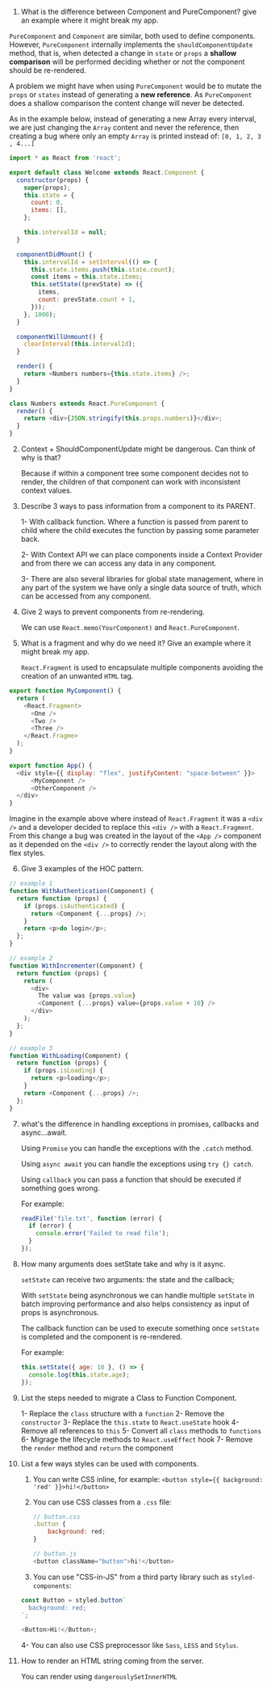 1. What is the difference between Component and PureComponent? give an example where it might break my app.

`PureComponent` and `Component` are similar, both used to define components. However, `PureComponent` internally implements the `shouldComponentUpdate` method, that is, when detected a change in `state` or `props` a **shallow comparison** will be performed deciding whether or not the component should be re-rendered.

A problem we might have when using `PureComponent` would be to mutate the `props` or `states` instead of generating a **new reference**. As `PureComponent` does a shallow comparison the content change will never be detected.

As in the example below, instead of generating a new Array every interval, we are just changing the `Array` content and never the reference, then creating a bug where only an empty `Array` is printed instead of: `[0, 1, 2, 3 , 4...]`

```js
import * as React from 'react';

export default class Welcome extends React.Component {
  constructor(props) {
    super(props);
    this.state = {
      count: 0,
      items: [],
    };

    this.intervalId = null;
  }

  componentDidMount() {
    this.intervalId = setInterval(() => {
      this.state.items.push(this.state.count);
      const items = this.state.items;
      this.setState((prevState) => ({
        items,
        count: prevState.count + 1,
      }));
    }, 1000);
  }

  componentWillUnmount() {
    clearInterval(this.intervalId);
  }

  render() {
    return <Numbers numbers={this.state.items} />;
  }
}

class Numbers extends React.PureComponent {
  render() {
    return <div>{JSON.stringify(this.props.numbers)}</div>;
  }
}
```

2. Context + ShouldComponentUpdate might be dangerous. Can think of why is that?

   Because if within a component tree some component decides not to render, the children of that component can work with inconsistent context values.

3. Describe 3 ways to pass information from a component to its PARENT.

   1- With callback function. Where a function is passed from parent to child where the child executes the function by passing some parameter back.
   
   2- With Context API we can place components inside a Context Provider and from there we can access any data in any component.
   
   3- There are also several libraries for global state management, where in any part of the system we have only a single data source of truth, which can be accessed from any component.

4. Give 2 ways to prevent components from re-rendering.

   We can use `React.memo(YourComponent)` and `React.PureComponent`.

5. What is a fragment and why do we need it? Give an example where it might break my app.

   `React.Fragment` is used to encapsulate multiple components avoiding the creation of an unwanted `HTML` tag.

```js
export function MyComponent() {
  return (
    <React.Fragment>
      <One />
      <Two />
      <Three />
    </React.Fragme>
  );
}

export function App() {
  <div style={{ display: "flex", justifyContent: "space-between" }}>
	  <MyComponent />
	  <OtherComponent />
  </div>
}
```

Imagine in the example above where instead of `React.Fragment` it was a `<div />` and a developer decided to replace this `<div />` with a `React.Fragment`. From this change a bug was created in the layout of the `<App />` component as it depended on the `<div />` to correctly render the layout along with the flex styles.

6. Give 3 examples of the HOC pattern.

```js
// example 1
function WithAuthentication(Component) {
  return function (props) {
    if (props.isAuthenticated) {
      return <Component {...props} />;
    }
    return <p>do login</p>;
  };
}

// example 2
function WithIncrementer(Component) {
  return function (props) {
    return (
      <div>
        The value was {props.value}
        <Component {...props} value={props.value + 10} />
      </div>
    );
  };
}

// example 3
function WithLoading(Component) {
  return function (props) {
    if (props.isLoading) {
      return <p>loading</p>;
    }
    return <Component {...props} />;
  };
}
```

7. what's the difference in handling exceptions in promises, callbacks and async...await.

   Using `Promise` you can handle the exceptions with the `.catch` method.

   Using `async await` you can handle the exceptions using `try {} catch`.

   Using `callback` you can pass a function that should be executed if something goes wrong.

   For example:

   ```js
   readFile('file.txt', function (error) {
     if (error) {
       console.error('Failed to read file');
     }
   });
   ```

8. How many arguments does setState take and why is it async.

   `setState` can receive two arguments: the state and the callback;

   With `setState` being asynchronous we can handle multiple `setState` in batch improving performance and also helps consistency as input of props is asynchronous.

   The callback function can be used to execute something once `setState` is completed and the component is re-rendered.

   For example:

   ```js
   this.setState({ age: 10 }, () => {
     console.log(this.state.age);
   });
   ```

9. List the steps needed to migrate a Class to Function Component.

   1- Replace the `class` structure with a `function`
   2- Remove the `constructor`
   3- Replace the `this.state` to `React.useState` hook
   4- Remove all references to `this`
   5- Convert all `class` methods to `functions`
   6- Migrage the lifecycle methods to `React.useEffect` hook
   7- Remove the `render` method and `return` the component

10. List a few ways styles can be used with components.

    1. You can write CSS inline, for example:
       `<button style={{ background: 'red' }}>hi!</button>`

    2. You can use CSS classes from a `.css` file:

       ```js
       // button.css
       .button {
           background: red;
       }

       // button.js
       <button className="button">hi!</button>
       ```

    3. You can use "CSS-in-JS" from a third party library such as `styled-components`:

    ```js
    const Button = styled.button`
      background: red;
    `;

    <Button>Hi!</Button>;
    ```

    4- You can also use CSS preprocessor like `Sass`, `LESS` and `Stylus`.

11. How to render an HTML string coming from the server.

    You can render using `dangerouslySetInnerHTML`
